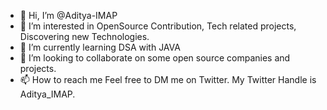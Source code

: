 - 👋 Hi, I’m @Aditya-IMAP
- 👀 I’m interested in OpenSource Contribution, Tech related projects, Discovering new Technologies.
- 🌱 I’m currently learning DSA with JAVA
- 💞️ I’m looking to collaborate on some open source companies and projects. 
- 📫 How to reach me Feel free to DM me on Twitter. My Twitter Handle is Aditya_IMAP. 

<!---
Aditya-IMAP/Aditya-IMAP is a ✨ special ✨ repository because its `README.md` (this file) appears on your GitHub profile.
You can click the Preview link to take a look at your changes.
--->
